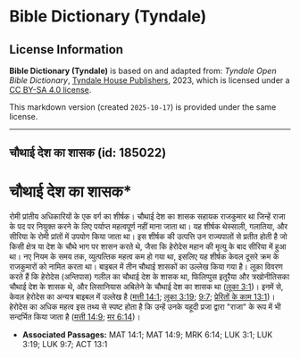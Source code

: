 # Bible Dictionary (Tyndale)

## License Information

**Bible Dictionary (Tyndale)** is based on and adapted from: _Tyndale Open Bible Dictionary_, [Tyndale House Publishers](https://tyndaleopenresources.com/), 2023, which is licensed under a [CC BY-SA 4.0 license](https://creativecommons.org/licenses/by-sa/4.0/legalcode.en).

This markdown version (created `2025-10-17`) is provided under the same license.



--------------------------------

## चौथाई देश का शासक (id: 185022)

चौथाई देश का शासक\*
===================

रोमी प्रांतीय अधिकारियों के एक वर्ग का शीर्षक। चौथाई देश का शासक सहायक राजकुमार था जिन्हें राजा के पद पर नियुक्त करने के लिए पर्याप्त महत्वपूर्ण नहीं माना जाता था। यह शीर्षक थेस्साली, गलातिया, और सीरिया के रोमी प्रांतों में उपयोग किया जाता था। इस शीर्षक की उत्पत्ति उन राज्यपालों से प्रतीत होती है जो किसी क्षेत्र या देश के चौथे भाग पर शासन करते थे, जैसा कि हेरोदेस महान की मृत्यु के बाद सीरिया में हुआ था। नए नियम के समय तक, व्युत्पत्‍तिक महत्व कम हो गया था, इसलिए यह शीर्षक केवल दूसरे क्रम के राजकुमारों को नामित करता था। बाइबल में तीन चौथाई शासकों का उल्लेख किया गया है। लूका विवरण करते हैं कि हेरोदेस (अन्तिपास) गलील का चौथाई देश के शासक था, फिलिप्पुस इतूरैया और त्रखोनीतिसका चौथाई देश के शासक थे, और लिसानियास अबिलेने के चौथाई देश का शासक था ([लूका 3:1](https://ref.ly/Luke3:1))। इनमें से, केवल हेरोदेस का अन्यत्र बाइबल में उल्लेख है ([मत्ती 14:1](https://ref.ly/Matt14:1); [लूका 3:19](https://ref.ly/Luke3:19); [9:7](https://ref.ly/Luke9:7); [प्रेरितों के काम 13:1](https://ref.ly/Acts13:1))। हेरोदेस का अधिक महत्व इस तथ्य से स्पष्ट होता है कि उन्हें उनके यहूदी प्रजा द्वारा "राजा" के रूप में भी सन्दर्भित किया जाता है ([मत्ती 14:9](https://ref.ly/Matt14:9); [मर 6:14](https://ref.ly/Mark6:14))।

* **Associated Passages:** MAT 14:1; MAT 14:9; MRK 6:14; LUK 3:1; LUK 3:19; LUK 9:7; ACT 13:1

